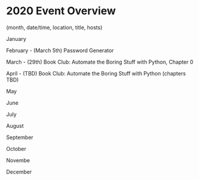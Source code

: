 # 2020 Event Overview

(month, date/time, location, title, hosts)

January

February - (March 5th) Password Generator

March - (29th) Book Club: Automate the Boring Stuff with Python, Chapter 0

April - (TBD) Book Club: Automate the Boring Stuff with Python (chapters TBD)

May

June

July

August

September

October

Novembe

December
